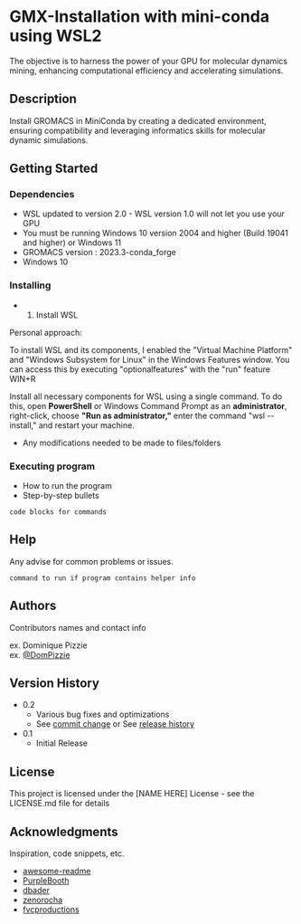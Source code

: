 # GMX-Installation with mini-conda using WSL2

The objective is to harness the power of your GPU for molecular dynamics mining, enhancing computational efficiency and accelerating simulations.

## Description

Install GROMACS in MiniConda by creating a dedicated environment, ensuring compatibility and leveraging informatics skills for molecular dynamic simulations.

## Getting Started

### Dependencies

* WSL updated to version 2.0 - WSL version 1.0 will not let you use your GPU
* You must be running Windows 10 version 2004 and higher (Build 19041 and higher) or Windows 11
* GROMACS version : 2023.3-conda_forge
* Windows 10

### Installing

* 1. Install WSL

Personal approach:

To install WSL and its components, I enabled the "Virtual Machine Platform" and "Windows Subsystem for Linux" in the Windows Features window. You can access this by executing "optionalfeatures" with the "run" feature WIN+R

Install all necessary components for WSL using a single command. To do this, open **PowerShell** or Windows Command Prompt as an **administrator**, right-click, choose **"Run as administrator,"** enter the command "wsl --install," and restart your machine.

* Any modifications needed to be made to files/folders

### Executing program

* How to run the program
* Step-by-step bullets
```
code blocks for commands
```

## Help

Any advise for common problems or issues.
```
command to run if program contains helper info
```

## Authors

Contributors names and contact info

ex. Dominique Pizzie  
ex. [@DomPizzie](https://twitter.com/dompizzie)

## Version History

* 0.2
    * Various bug fixes and optimizations
    * See [commit change]() or See [release history]()
* 0.1
    * Initial Release

## License

This project is licensed under the [NAME HERE] License - see the LICENSE.md file for details

## Acknowledgments

Inspiration, code snippets, etc.
* [awesome-readme](https://github.com/matiassingers/awesome-readme)
* [PurpleBooth](https://gist.github.com/PurpleBooth/109311bb0361f32d87a2)
* [dbader](https://github.com/dbader/readme-template)
* [zenorocha](https://gist.github.com/zenorocha/4526327)
* [fvcproductions](https://gist.github.com/fvcproductions/1bfc2d4aecb01a834b46)
